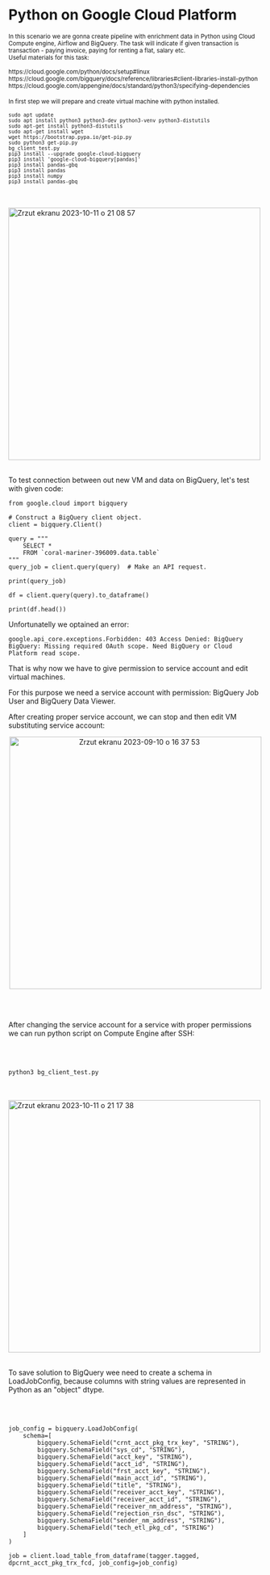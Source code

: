 # Python on Google Cloud Platform

<sub>
In this scenario we are gonna create pipeline with enrichment data in Python using Cloud Compute engine, Airflow and BigQuery. The task will indicate if given transaction is transaction - paying invoice, paying for renting a flat, salary etc. </sub> 

<br/> 
<sub>
Useful materials for this task:

<br/> 
</br> 
https://cloud.google.com/python/docs/setup#linux
<br/> 
https://cloud.google.com/bigquery/docs/reference/libraries#client-libraries-install-python 
<br/> 
https://cloud.google.com/appengine/docs/standard/python3/specifying-dependencies 
</sub> 


<br/> 
<br/> 

<sub>
In first step we will prepare and create virtual machine with python installed.
</sub> 

<p align="center">
</p>


<sub>

```
sudo apt update
sudo apt install python3 python3-dev python3-venv python3-distutils
sudo apt-get install python3-distutils
sudo apt-get install wget
wget https://bootstrap.pypa.io/get-pip.py
sudo python3 get-pip.py
bg_client_test.py
pip3 install --upgrade google-cloud-bigquery
pip3 install 'google-cloud-bigquery[pandas]'
pip3 install pandas-gbq
pip3 install pandas
pip3 install numpy
pip3 install pandas-gbq
```

</sub> 

<br/> 
</br> 

<img width="500" alt="Zrzut ekranu 2023-10-11 o 21 08 57" src="https://github.com/eda6767/python_gcp/assets/102791467/ec1cd1ee-6a84-40a1-9d9e-fa5e4284fa43">

<br/> 
</br> 

To test connection between out new VM and data on BigQuery, let's test with given code:

```
from google.cloud import bigquery

# Construct a BigQuery client object.
client = bigquery.Client()

query = """
    SELECT *
    FROM `coral-mariner-396009.data.table`
"""
query_job = client.query(query)  # Make an API request.

print(query_job)

df = client.query(query).to_dataframe()

print(df.head())
```

Unfortunatelly we optained an error:
```
google.api_core.exceptions.Forbidden: 403 Access Denied: BigQuery BigQuery: Missing required OAuth scope. Need BigQuery or Cloud Platform read scope.
```
That is why now we have to give permission to service account and edit virtual machines. <br/> 

For this purpose we need a service account with permission: BigQuery Job User and BigQuery Data Viewer. <br/> 

After creating proper service account, we can stop and then edit VM substituting service account:<br/> 

<p align="center">
<img width="500" alt="Zrzut ekranu 2023-09-10 o 16 37 53" src="https://github.com/eda6767/python_gcp/assets/102791467/79903a61-e972-4d39-9e1f-0a43a40d943b">
</p>

<br/> 
</br> 

After changing the service account for a service with proper permissions we can run python script on Compute Engine after SSH:

<br/> 
</br> 

```
python3 bg_client_test.py
```

<br/> 
</br> 

<img width="500" alt="Zrzut ekranu 2023-10-11 o 21 17 38" src="https://github.com/eda6767/python_gcp/assets/102791467/dedbace2-43e3-49de-aa82-44dfc7bcecfd">

<br/> 
</br> 

To save solution to BigQuery wee need to create a schema in LoadJobConfig, because columns with string values are represented in Python as an "object" dtype.

<br/> 
</br> 

```
job_config = bigquery.LoadJobConfig(
    schema=[
        bigquery.SchemaField("crnt_acct_pkg_trx_key", "STRING"),
        bigquery.SchemaField("sys_cd", "STRING"),
        bigquery.SchemaField("acct_key", "STRING"),
        bigquery.SchemaField("acct_id", "STRING"),
        bigquery.SchemaField("frst_acct_key", "STRING"),
        bigquery.SchemaField("main_acct_id", "STRING"),
        bigquery.SchemaField("title", "STRING"),
        bigquery.SchemaField("receiver_acct_key", "STRING"),
        bigquery.SchemaField("receiver_acct_id", "STRING"),
        bigquery.SchemaField("receiver_nm_address", "STRING"),
        bigquery.SchemaField("rejection_rsn_dsc", "STRING"),
        bigquery.SchemaField("sender_nm_address", "STRING"),
        bigquery.SchemaField("tech_etl_pkg_cd", "STRING")
    ]
)

job = client.load_table_from_dataframe(tagger.tagged, dpcrnt_acct_pkg_trx_fcd, job_config=job_config)

```
